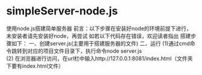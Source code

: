 # simpleServer-node.js
使用node.js搭建简单服务器
前言：以下步骤在安装好node的环境前提下进行，未安装者请先安装好node，再尝试
如若以下代码存在错误，欢迎读者指出
搭建步骤如下：
一、创建server.js(主要用于搭建服务器的文件)
二、运行
   (1)通过cmd命令跳转到对应的项目文件目录下，执行命令node server.js  
   (2) 在浏览器进行访问，在url栏中输入http://127.0.0.1:8081/index.html（文件夹下要有index.html文件）
